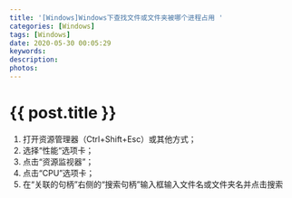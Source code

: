 ```yaml
---
title: '[Windows]Windows下查找文件或文件夹被哪个进程占用 '
categories: [Windows]
tags: [Windows]
date: 2020-05-30 00:05:29
keywords:
description:
photos:
---
```


# {{ post.title }}

1. 打开资源管理器（Ctrl+Shift+Esc）或其他方式；
2. 选择“性能“选项卡；
3. 点击“资源监视器”；
4. 点击“CPU”选项卡；
5. 在“关联的句柄”右侧的“搜索句柄”输入框输入文件名或文件夹名并点击搜索